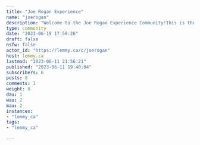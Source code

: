 ```yaml
---
title: "Joe Rogan Experience" 
name: "joerogan"
description: "Welcome to the Joe Rogan Experience Community!This is the virtual hub for fans of the Joe Rogan Experience podcast to come together and connect. This  is a place to freely talk about all things inspired by the show. Here, we explore the realms of consciousness, science, philosophy, comedy, and everything in between.Forum Guidelines:1. Respectful Discourse: We encourage robust discussions and debates, but maintain a respectful environment. Treat your fellow forum members with decency, even when disagreeing.2. Embrace Diversity: Our community is composed of individuals from various backgrounds, beliefs, and experiences. Embrace this diversity and engage in conversations that broaden your horizons.3. No Censorship, But Use Common Sense: We’re all about free speech, but please use common sense. Avoid posting offensive or illegal content that could harm the community.What Is Encouraged:- Episode Breakdowns- Roganisms- Explore topics and ideas beyond the podcast itself- Recommendations: Books, documentaries, events, or related media that expand our understanding.- Engage in lively debates and discussions - MMA and martial arts.Join our community today and become part of the Joe Rogan Experience forum, where the curious minds gather to explore the unknown!"
type: community
date: "2023-06-19 17:59:26"
draft: false
nsfw: false
actor_id: "https://lemmy.ca/c/joerogan"
host: lemmy.ca
lastmod: "2023-06-11 21:56:21"
published: "2023-06-11 19:40:04"
subscribers: 6
posts: 8
comments: 1
weight: 8
dau: 1
wau: 2
mau: 2
instances:
- "lemmy_ca"
tags: 
- "lemmy_ca"

---
```

